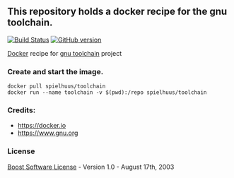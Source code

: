## This repository holds a docker recipe for the gnu toolchain.

[![Build Status](https://travis-ci.org/spielhuus/docker-toolchain.svg?branch=master)](https://travis-ci.org/spielhuus/docker-toolchain)
[![GitHub version](https://badge.fury.io/gh/spielhuus%2Fdocker-toolchain.svg)](https://hub.docker.com/r/spielhuus/docker-toolchain)

[Docker](https://docker.io) recipe for [gnu toolchain](https://de.wikipedia.org/wiki/GNU_Toolchain) project

### Create and start the image.

```
docker pull spielhuus/toolchain
docker run --name toolchain -v $(pwd):/repo spielhuus/toolchain
```

### Credits:

* https://docker.io
* https://www.gnu.org


### License

[Boost Software License](http://www.boost.org/LICENSE_1_0.txt) - Version 1.0 - August 17th, 2003
